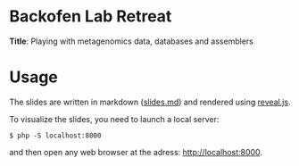 Backofen Lab Retreat
====

**Title**: Playing with metagenomics data, databases and assemblers

# Usage

The slides are written in markdown ([slides.md](slides.md)) and rendered using [reveal.js](https://github.com/hakimel/reveal.js/).

To visualize the slides, you need to launch a local server:

```
$ php -S localhost:8000
```
 and then open any web browser at the adress: [http://localhost:8000](http://localhost:8000).